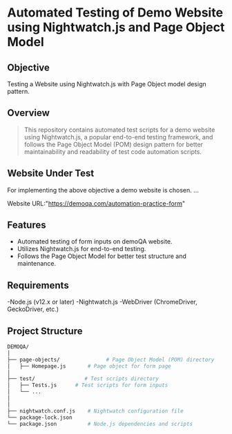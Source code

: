 # Automated Testing of Demo Website using Nightwatch.js and Page Object Model


## Objective
Testing a Website using Nightwatch.js with Page Object model design pattern.


## Overview

>This repository contains automated test scripts for a demo website using Nightwatch.js,
>a popular end-to-end testing framework, and follows the Page Object Model (POM) design
>pattern for better maintainability and readability of test code automation scripts.


## Website Under Test

For implementing the above objective a demo website is chosen.
...

Website URL:"https://demoqa.com/automation-practice-form"


## Features

- Automated testing of form inputs on demoQA website.
- Utilizes Nightwatch.js for end-to-end testing.
- Follows the Page Object Model for better test structure and maintenance.

## Requirements

-Node.js (v12.x or later)
-Nightwatch.js
-WebDriver (ChromeDriver, GeckoDriver, etc.)

## Project Structure

```sh
DEMOQA/
│
├── page-objects/               # Page Object Model (POM) directory
│   ├── Homepage.js       # Page object for form page
│
├── test/                # Test scripts directory
│   ├── Tests.js      # Test scripts for form inputs
│   └── ...
│
│
├── nightwatch.conf.js    # Nightwatch configuration file
└── package-lock.json          
└── package.json          # Node.js dependencies and scripts




